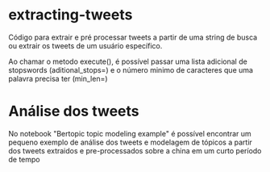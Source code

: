 # extracting-tweets

Código para extrair e pré processar tweets a partir de uma string de busca ou extrair os tweets de um usuário específico. 

Ao chamar o metodo execute(), é possível passar uma lista adicional de stopswords (aditional_stops=) e o número minimo de caracteres que uma palavra precisa ter (min_len=)

# Análise dos tweets

No notebook "Bertopic topic modeling example" é possível encontrar um pequeno exemplo de análise dos tweets e modelagem de tópicos a partir dos tweets extraidos e pre-processados sobre a china em um curto período de tempo
